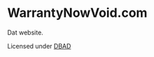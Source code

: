 WarrantyNowVoid.com
===================

Dat website.

Licensed under [DBAD](https://github.com/WarrantyNowVoid/dbad/blob/master/LICENSE-en.md)